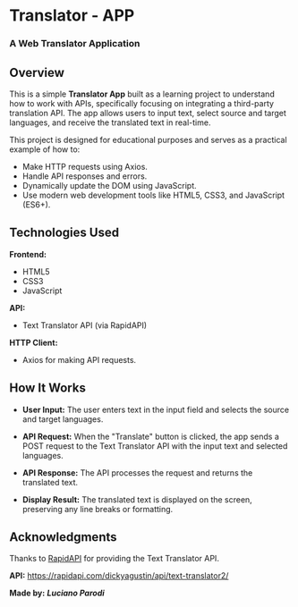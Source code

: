 # Translator - APP
### A Web Translator Application

## Overview
This is a simple __Translator App__ built as a learning project to understand how to work with APIs, specifically focusing on integrating a third-party translation API. The app allows users to input text, select source and target languages, and receive the translated text in real-time.

This project is designed for educational purposes and serves as a practical example of how to:

* Make HTTP requests using Axios.
* Handle API responses and errors.
* Dynamically update the DOM using JavaScript.
* Use modern web development tools like HTML5, CSS3, and JavaScript (ES6+).

## Technologies Used
__Frontend:__
* HTML5
* CSS3
* JavaScript

__API:__
* Text Translator API (via RapidAPI)

__HTTP Client:__
* Axios for making API requests.

## How It Works
* __User Input:__ The user enters text in the input field and selects the source and target languages.

* __API Request:__ When the "Translate" button is clicked, the app sends a POST request to the Text Translator API with the input text and selected languages.

* __API Response:__ The API processes the request and returns the translated text.

* __Display Result:__ The translated text is displayed on the screen, preserving any line breaks or formatting.

## Acknowledgments

Thanks to [RapidAPI](https://rapidapi.com/) for providing the Text Translator API.

__API:__ https://rapidapi.com/dickyagustin/api/text-translator2/



__Made by:__ ***Luciano Parodi***
